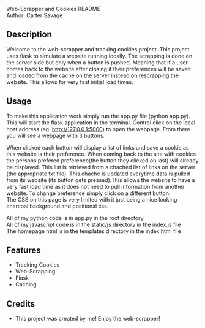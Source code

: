 Web-Scrapper and Cookies README \
Author: Carter Savage

## Description
Welcome to the web-scrapper and tracking cookies project. This project uses flask to simulate a website running locally. The scrapping is done on the server side but only when a button is pushed. Meaning that if a user comes back to the website after closing it their preferences will be saved and loaded from the cache on the server instead on rescrapping the website. This allows for very fast initial load times. 

## Usage
To make this application work simply run the app.py file (python app.py). 
This will start the flask application in the terminal. Control click on the local host address (eg. http://127.0.0.1:5000) to open the webpage.
From there you will see a webpage with 3 buttons.  

When clicked each button will display a list of links and save a cookie as this website is their preference. 
When coming back to the site with cookies the persons prefered preference(the button they clicked on last) will already be displayed.
This list is retrieved from a chached list of links on the server (the appropriate txt file). This chache is updated everytime data is pulled from its website (its button gets pressed).This allows the website to have a very fast load time as it does not need to pull information from another website. 
To change preference simply click on a different button. \
The CSS on this page is very limited with it just being a nice looking charcoal background and positional css. 

All of my python code is in app.py in the root directory \
All of my javascript code is in the static/js directory in the index.js file \
The homepage html is in the templates directory in the index.html file 

## Features

* Tracking Cookies 
* Web-Scrapping
* Flask 
* Caching 

## Credits
* This project was created by me!
Enjoy the web-scrapper!
